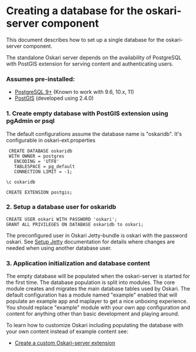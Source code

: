 # Creating a database for the oskari-server component

This document describes how to set up a single database for the oskari-server component.

The standalone Oskari server depends on the availability of PostgreSQL with
PostGIS extension for serving content and authenticating users.

### Assumes pre-installed:

* [PostgreSQL 9+](http://www.postgresql.org/) (Known to work with 9.6, 10.x, 11)
* [PostGIS](http://postgis.net/) (developed using 2.4.0)

### 1. Create empty database with PostGIS extension using pgAdmin or psql

The default configurations assume the database name is "oskaridb". It's configurable in oskari-ext.properties

     CREATE DATABASE oskaridb
     WITH OWNER = postgres
       ENCODING = 'UTF8'
       TABLESPACE = pg_default
       CONNECTION LIMIT = -1;

    \c oskaridb

    CREATE EXTENSION postgis;

### 2. Setup a database user for oskaridb

	CREATE USER oskari WITH PASSWORD 'oskari';
	GRANT ALL PRIVILEGES ON DATABASE oskaridb to oskari;

The preconfigured user in Oskari Jetty-bundle is oskari with the password oskari.
See [Setup Jetty](/documentation/backend/setup-jetty) documentation for details where changes are needed when using another database user.

### 3. Application initialization and database content

The empty database will be populated when the oskari-server is started for the first time. The database population is split into modules. The core module creates and migrates the main database tables used by Oskari. The default configuration has a module named "example" enabled that will populate an example app and maplayer to get a nice unboxing experience. You should replace "example" module with your own app configuration and content for anything other than basic development and playing around.

To learn how to customize Oskari including populating the database with your own content instead of example content see:
* [Create a custom Oskari-server extension](/documentation/backend/setup-server-extension)
